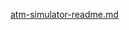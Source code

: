 [atm-simulator-readme.md](https://github.com/user-attachments/files/17571371/atm-simulator-readme.md)
